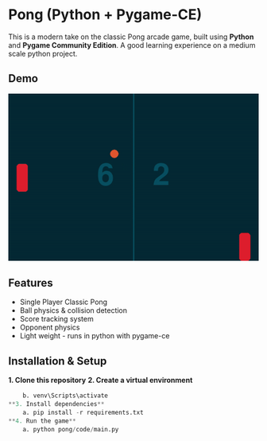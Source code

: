 # Pong (Python + Pygame-CE)
This is a modern take on the classic Pong arcade game, built using **Python** and **Pygame Community Edition**.
A good learning experience on a medium scale python project.

## Demo
![Gameplay Demo](media/Pong%20GIF.gif)
## Features
 - Single Player Classic Pong
 - Ball physics & collision detection
 - Score tracking system
 - Opponent physics
 - Light weight - runs in python with pygame-ce
## Installation & Setup
**1. Clone this repository**
**2. Create a virtual environment**
```python    a. python -m venv venv
    b. venv\Scripts\activate
**3. Install dependencies**
    a. pip install -r requirements.txt
**4. Run the game**
    a. python pong/code/main.py
    
